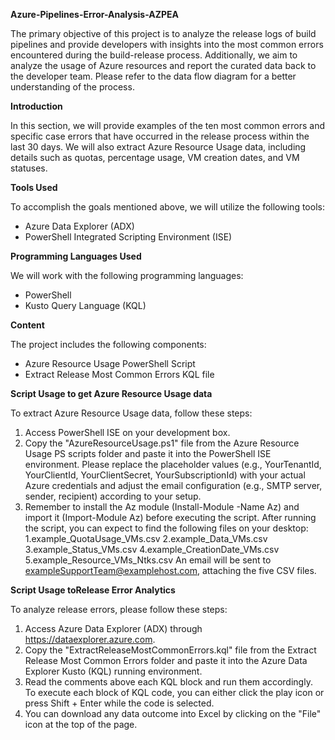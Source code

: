 **Azure-Pipelines-Error-Analysis-AZPEA**

The primary objective of this project is to analyze the release logs of build pipelines and provide developers with insights into the most common errors encountered during the build-release process. Additionally, we aim to analyze the usage of Azure resources and report the curated data back to the developer team. Please refer to the data flow diagram for a better understanding of the process.

**Introduction**

In this section, we will provide examples of the ten most common errors and specific case errors that have occurred in the release process within the last 30 days. We will also extract Azure Resource Usage data, including details such as quotas, percentage usage, VM creation dates, and VM statuses.

**Tools Used**

To accomplish the goals mentioned above, we will utilize the following tools:
- Azure Data Explorer (ADX)
- PowerShell Integrated Scripting Environment (ISE)

**Programming Languages Used**

We will work with the following programming languages:
- PowerShell
- Kusto Query Language (KQL)

**Content**

The project includes the following components:
- Azure Resource Usage PowerShell Script
- Extract Release Most Common Errors KQL file

**Script Usage to get Azure Resource Usage data**

To extract Azure Resource Usage data, follow these steps:
1. Access PowerShell ISE on your development box.
2. Copy the "AzureResourceUsage.ps1" file from the Azure Resource Usage PS scripts folder and paste it into the PowerShell ISE environment.
Please replace the placeholder values (e.g., YourTenantId, YourClientId, YourClientSecret, YourSubscriptionId) with your actual Azure credentials and adjust the email configuration (e.g., SMTP server, sender, recipient) according to your setup.
3. Remember to install the Az module (Install-Module -Name Az) and import it (Import-Module Az) before executing the script.
After running the script, you can expect to find the following files on your desktop:
1.example_QuotaUsage_VMs.csv
2.example_Data_VMs.csv
3.example_Status_VMs.csv
4.example_CreationDate_VMs.csv
5.example_Resource_VMs_Ntks.csv
An email will be sent to exampleSupportTeam@examplehost.com, attaching the five CSV files.


**Script Usage toRelease Error Analytics**

To analyze release errors, please follow these steps:
1. Access Azure Data Explorer (ADX) through https://dataexplorer.azure.com.
2. Copy the "ExtractReleaseMostCommonErrors.kql" file from the Extract Release Most Common Errors folder and paste it into the Azure Data Explorer Kusto (KQL) running environment.
3. Read the comments above each KQL block and run them accordingly. To execute each block of KQL code, you can either click the play icon or press Shift + Enter while the code is selected.
4. You can download any data outcome into Excel by clicking on the "File" icon at the top of the page.
